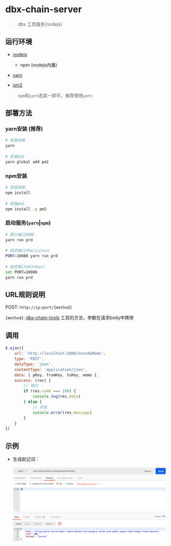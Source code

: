 # dbx-chain-server
> dbx 工具服务(nodejs)

## 运行环境

  - [nodejs](https://nodejs.org)

    + npm (nodejs内置)
    
  - [yarn](https://yarnpkg.com)
  - [pm2](https://www.npmjs.com/package/pm2)

> `npm`和`yarn`选其一即可，推荐使用`yarn`

## 部署方法

### yarn安装 (推荐)
```bash
# 安装依赖
yarn

# 安装pm2
yarn global add pm2
```
### npm安装
```bash
# 安装依赖
npm install

# 安装pm2
npm install -g pm2
```

### 启动服务(`yarn`|`npm`)
```bash
# 默认端口3000
yarn run prd

# 指定端口(Mac|Linux)
PORT=10080 yarn run prd

# 指定端口(Windows)
set PORT=10080
yarn run prd
```

## URL规则说明

POST: `http://ip:port/{method}`

`{method}`: [dbx-chain-tools](https://www.npmjs.com/package/dbx-chain-tools) 工具的方法，参数在请求body中携带

## 调用

```js
$.ajax({
	url: 'http://localhost:3000/encodeMemo',
	type: 'POST',
	dataType: 'json',
	contentType: 'application/json',
	data: { pKey, fromKey, toKey, memo },
	success: (res) {
		// 成功
		if (res.code === 200) {
			console.log(res.data)
		} else {
			// 失败
			console.error(res.message)
		}
	}
})
```

## 示例

  - 生成助记词：

    ![brainKey](images/20190620050116.png)
